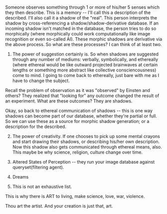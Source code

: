 Someone observes something through 1 or more of his/her 5 senses which they then describe. This is a memory -- I'll call this a description of the described. I'll also call it a shadow of the "real".
This person interprets the shadow by cross-referencing a shadow/shadow-derivative database. If an incoming shadow isn't matched in the database, the person tries to do so morphically (where morphically could work computationally like image recognition or even so-called AI). 
These morphic shadows are derivative via the above process. So what are these processes? I can think of at least two.
1)  The power of suggestion certainly is. So when shadows are suggested through any number of mediums: verbally, symbolically, and ethereally (where ethereal would be like outward projected brainwaves at certain lengths or something more abstract like collective consciencousness) come to mind. I going to come back to ethereally, just bare with me as I have to change the subject.

Recall the problem of observation as it was "observed" by Einsten and others? They realized that "looking for" any outcome changed the result of an experiment. What are these outcomes? They are shadows.

Okay, so back to ethereal communication of shadows -- this is one way shadows can become part of our database, whether they're partial or full. So we can use these as a source for morphic shadow generation; or a description for the described.

2) The power of creativity. If one chooses to pick up some mental crayons and start drawing their shadows, or describing his/her own description. Now this shadow also gets communicated through ethereal means, also. This maybe be why science, religion, culture change over time.

3) Altered States of Perception -- they run your image database against queryset(filtering agent).

4) Dreams

5) This is not an exhaustive list. 

This is why there is ART to living, make science, love, war, violence. 

Thou art the artist. And your creation is just that, art.
